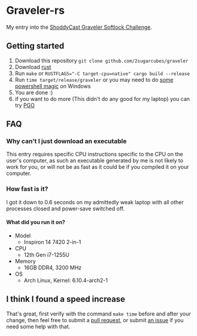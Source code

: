 # Graveler-rs

My entry into the [ShoddyCast Graveler Softlock Challenge](https://www.youtube.com/watch?v=M8C8dHQE2Ro).

## Getting started

1. Download this repository `git clone github.com/2sugarcubes/graveler`
2. Download [rust](https://www.rust-lang.org/tools/install)
3. Run `make` or `RUSTFLAGS="-C target-cpu=native" cargo build --release`
4. Run `time target/release/graveler` or you may need to do [some powershell magic](https://superuser.com/questions/228056/windows-equivalent-to-unix-time-command) on Windows
5. You are done :)
6. if you want to do more (This didn't do any good for my laptop) you can try [PGO](https://github.com/Kobzol/cargo-pgo)

## FAQ

### Why can't I just download an executable

This entry requires specific CPU instructions specific to the CPU on the user's computer, as such an executable generated by me is not likely to work for you, or will not be as fast as it could be if you compiled it on your computer.

### How fast is it?

I got it down to 0.6 seconds on my admittedly weak laptop with all other processes closed and power-save switched off.

#### What did you run it on?

- Model
  - Inspiron 14 7420 2-in-1
- CPU
  - 12th Gen i7-1255U
- Memory
  - 16GB DDR4, 3200 MHz
- OS
  - Arch Linux, Kernel: 6.10.4-arch2-1

## I think I found a speed increase

That's great, first verify with the command `make time` before and after your change, then feel free to submit a [pull request](https://github.com/2sugarcubes/graveler/pulls), or submit [an issue](https://github.com/2sugarcubes/graveler/issues/new) if you need some help with that.
